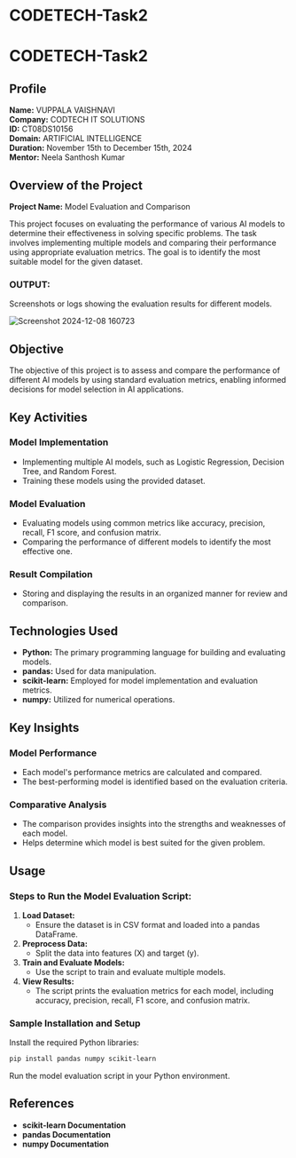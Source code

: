 # CODETECH-Task2
# CODETECH-Task2

## Profile
**Name:** VUPPALA VAISHNAVI  
**Company:** CODTECH IT SOLUTIONS  
**ID:** CT08DS10156  
**Domain:** ARTIFICIAL INTELLIGENCE  
**Duration:** November 15th to December 15th, 2024  
**Mentor:** Neela Santhosh Kumar

## Overview of the Project
**Project Name:** Model Evaluation and Comparison  

This project focuses on evaluating the performance of various AI models to determine their effectiveness in solving specific problems. The task involves implementing multiple models and comparing their performance using appropriate evaluation metrics. The goal is to identify the most suitable model for the given dataset.

### OUTPUT:
Screenshots or logs showing the evaluation results for different models.

![Screenshot 2024-12-08 160723](https://github.com/user-attachments/assets/5c99dc8f-8310-45de-89ac-97bf9ffe15cd)

## Objective
The objective of this project is to assess and compare the performance of different AI models by using standard evaluation metrics, enabling informed decisions for model selection in AI applications.

## Key Activities
### Model Implementation
- Implementing multiple AI models, such as Logistic Regression, Decision Tree, and Random Forest.
- Training these models using the provided dataset.

### Model Evaluation
- Evaluating models using common metrics like accuracy, precision, recall, F1 score, and confusion matrix.
- Comparing the performance of different models to identify the most effective one.

### Result Compilation
- Storing and displaying the results in an organized manner for review and comparison.

## Technologies Used
- **Python:** The primary programming language for building and evaluating models.
- **pandas:** Used for data manipulation.
- **scikit-learn:** Employed for model implementation and evaluation metrics.
- **numpy:** Utilized for numerical operations.

## Key Insights
### Model Performance
- Each model's performance metrics are calculated and compared.
- The best-performing model is identified based on the evaluation criteria.

### Comparative Analysis
- The comparison provides insights into the strengths and weaknesses of each model.
- Helps determine which model is best suited for the given problem.

## Usage
### Steps to Run the Model Evaluation Script:
1. **Load Dataset:**
   - Ensure the dataset is in CSV format and loaded into a pandas DataFrame.
2. **Preprocess Data:**
   - Split the data into features (X) and target (y).
3. **Train and Evaluate Models:**
   - Use the script to train and evaluate multiple models.
4. **View Results:**
   - The script prints the evaluation metrics for each model, including accuracy, precision, recall, F1 score, and confusion matrix.

### Sample Installation and Setup
Install the required Python libraries:
```bash
pip install pandas numpy scikit-learn
```
Run the model evaluation script in your Python environment.

## References
- **scikit-learn Documentation**
- **pandas Documentation**
- **numpy Documentation**

